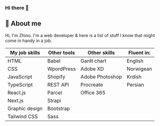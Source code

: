 ### Hi there 👋
## :raising_hand: About me

Hi, I'm Zhino. I'm a web developer & here is a list of stuff I know that might come in handy in a job.


| My job skills  | Other tools    | Other skills   | Fluent in:     |  
|----------------|----------------|----------------|----------------|
| HTML           | Babel          | Gantt chart    | English        |
| CSS            | WpordPress     | Adobe XD       | Norwigean      |
| JavaScript     | Shopify        | Adobe Photoshop| Krdish         |
| TypeScript     | REST API       | Procreate      | Persian        |
| React.js       | Parcel         | Office 365
| Next.js        | Strapi
| Graphic design | Bootstrap
| Tailwind CSS   | Sass   
                  
 




